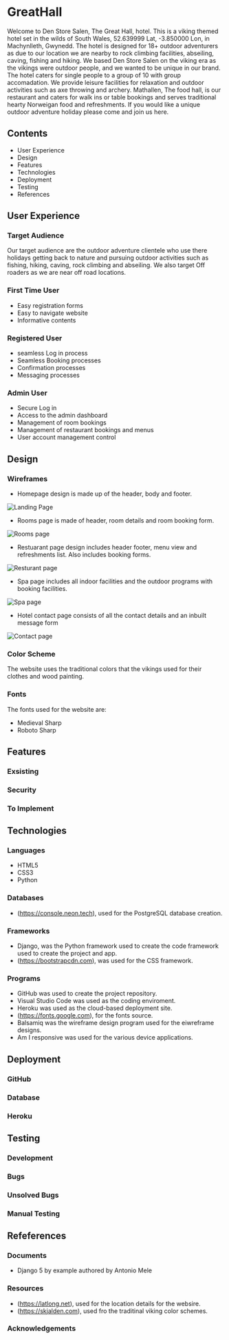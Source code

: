 # GreatHall

Welcome to Den Store Salen, The Great Hall, hotel. This is a viking themed hotel set in the wilds of South Wales, 52.639999 Lat, -3.850000 Lon, in Machynlleth, Gwynedd. The hotel is designed for 18+ outdoor adventurers as due to our location we are nearby to rock climbing facilities, abseiling, caving, fishing and hiking. We based Den Store Salen on the viking era as the vikings were outdoor people, and we wanted to be unique in our brand. The hotel caters for single people to a group of 10 with group accomadation. We provide leisure facilities for relaxation and outdoor activities such as axe throwing and archery. Mathallen, The food hall, is our restaurant and caters for walk ins or table bookings and serves traditional hearty Norweigan food and refreshments. If you would like a unique outdoor adventure holiday please come and join us here.

## Contents

- User Experience
- Design
- Features
- Technologies
- Deployment
- Testing
- References

## User Experience

### Target Audience

Our target audience are the outdoor adventure clientele who use there holidays getting back to nature and pursuing outdoor activities such as fishing, hiking, caving, rock climbing and abseiling. We also target Off roaders as we are near off road locations.

### First Time User

- Easy registration forms
- Easy to navigate website
- Informative contents

### Registered User

- seamless Log in process
- Seamless Booking processes
- Confirmation processes
- Messaging processes

### Admin User

- Secure Log in
- Access to the admin dashboard
- Management of room bookings
- Management of restaurant bookings and menus
- User account management control

## Design

### Wireframes

- Homepage design is made up of the header, body and footer.

![Landing Page](https://github.com/grant-britchford/GreatHall/assets/145594323/d260deec-53f8-4927-90e8-7663f8239284)

- Rooms page is made of header, room details and room booking form.

![Rooms page](https://github.com/grant-britchford/GreatHall/assets/145594323/857ca4e7-8791-4738-a467-148d6e92b43b)

- Restuarant page design includes header footer, menu view and refreshments list. Also includes booking forms.

![Resturant page](https://github.com/grant-britchford/GreatHall/assets/145594323/8cb80e76-f107-44d7-a9f6-c71a3a372334)

- Spa page includes all indoor facilities and the outdoor programs with booking facilities.

![Spa page](https://github.com/grant-britchford/GreatHall/assets/145594323/37aa76fc-1541-40a3-a66a-d51ab744427d)

- Hotel contact page consists of all the contact details and an inbuilt message form

![Contact page](https://github.com/grant-britchford/GreatHall/assets/145594323/d6c436ab-3112-41b6-8642-76fb8a936f9a)


### Color Scheme

The website uses the traditional colors that the vikings used for their clothes and wood painting.

### Fonts

The fonts used for the website are:
- Medieval Sharp
- Roboto Sharp

## Features

### Exsisting

### Security

### To Implement

## Technologies

### Languages

- HTML5
- CSS3
- Python

### Databases

- (https://console.neon.tech), used for the PostgreSQL database creation.

### Frameworks

-  Django, was the Python framework used to create the code framework used to create the project and app.
- (https://bootstrapcdn.com), was used for the CSS framework.

### Programs

- GitHub was used to create the project repository.
- Visual Studio Code was used as the coding enviroment.
- Heroku was used as the cloud-based deployment site.
- (https://fonts.google.com), for the fonts source.
- Balsamiq was the wireframe design program used for the eiwreframe designs.
- Am I responsive was used for the various device applications.

## Deployment

### GitHub

### Database

### Heroku

## Testing

### Development

### Bugs

### Unsolved Bugs

### Manual Testing

## Refeferences

### Documents

- Django 5 by example authored by Antonio Mele

### Resources

- (https://latlong.net), used for the location details for the websire.
- (https://skjalden.com), used fro the traditinal viking color schemes.

### Acknowledgements
